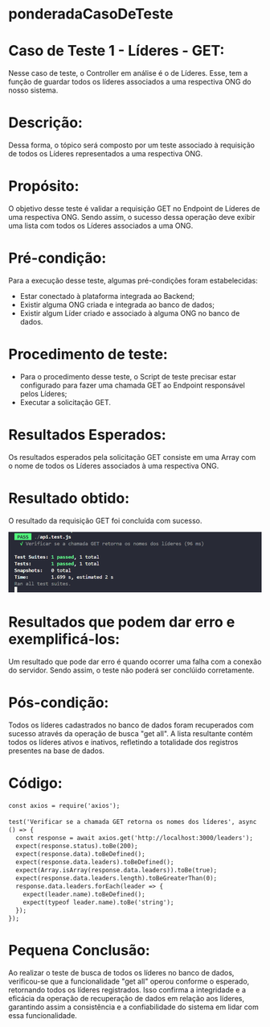 # ponderadaCasoDeTeste

# Caso de Teste 1 - Líderes - GET:
Nesse caso de teste, o Controller em análise é o de Líderes. Esse, tem a função de guardar todos os líderes associados a uma respectiva ONG do nosso sistema.
# Descrição:
Dessa forma, o tópico será composto por um teste associado à requisição de todos os Líderes representados a uma respectiva ONG.
# Propósito:
O objetivo desse teste é validar a requisição GET no Endpoint de Líderes de uma respectiva ONG. Sendo assim, o sucesso dessa operação deve exibir uma lista com todos os Líderes associados a uma ONG.
# Pré-condição:
Para a execução desse teste, algumas pré-condições foram estabelecidas:
- Estar conectado à plataforma integrada ao Backend;
- Existir alguma ONG criada e integrada ao banco de dados;
- Existir algum Líder criado e associado à alguma ONG no banco de dados.
# Procedimento de teste:
- Para o procedimento desse teste, o Script de teste precisar estar configurado para fazer uma chamada GET ao Endpoint responsável pelos Líderes;
- Executar a solicitação GET.
# Resultados Esperados:
Os resultados esperados pela solicitação GET consiste em uma Array com o nome de todos os Líderes associados à uma respectiva ONG.
# Resultado obtido:
O resultado da requisição GET foi concluída com sucesso.

![alt text](imagens/teste.png)

# Resultados que podem dar erro e exemplificá-los:
Um resultado que pode dar erro  é quando ocorrer uma falha com a conexão do servidor. Sendo assim, o teste não poderá ser conclúido corretamente.
# Pós-condição:
Todos os líderes cadastrados no banco de dados foram recuperados com sucesso através da operação de busca "get all". A lista resultante contém todos os líderes ativos e inativos, refletindo a totalidade dos registros presentes na base de dados.

# Código:
```
const axios = require('axios');

test('Verificar se a chamada GET retorna os nomes dos líderes', async () => {
  const response = await axios.get('http://localhost:3000/leaders');
  expect(response.status).toBe(200);
  expect(response.data).toBeDefined();
  expect(response.data.leaders).toBeDefined();
  expect(Array.isArray(response.data.leaders)).toBe(true);
  expect(response.data.leaders.length).toBeGreaterThan(0);
  response.data.leaders.forEach(leader => {
    expect(leader.name).toBeDefined();
    expect(typeof leader.name).toBe('string');
  });
});
```
# Pequena Conclusão:
Ao realizar o teste de busca de todos os líderes no banco de dados, verificou-se que a funcionalidade "get all" operou conforme o esperado, retornando todos os líderes registrados. Isso confirma a integridade e a eficácia da operação de recuperação de dados em relação aos líderes, garantindo assim a consistência e a confiabilidade do sistema em lidar com essa funcionalidade.
